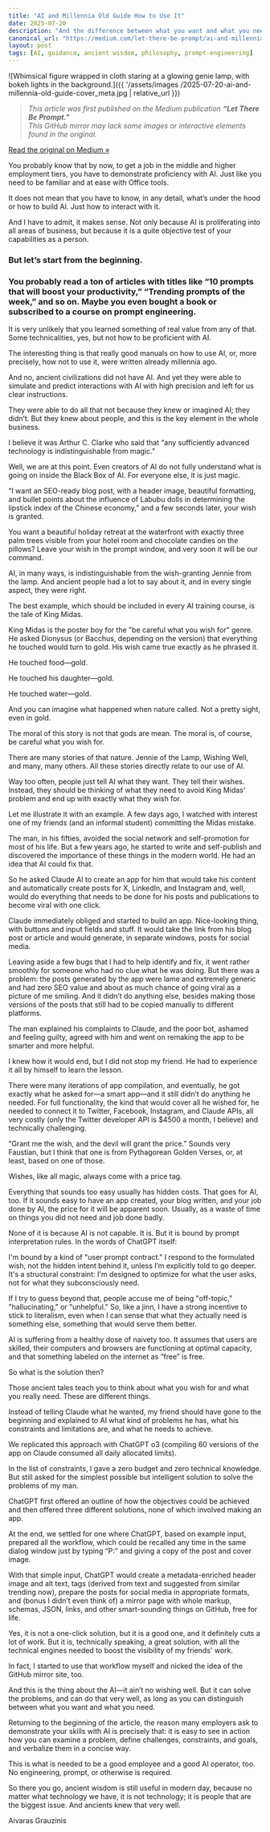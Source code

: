 ```yaml
---
title: "AI and Millennia Old Guide How to Use It"
date: 2025-07-20
description: "And the difference between what you want and what you need"
canonical_url: "https://medium.com/let-there-be-prompt/ai-and-millennia-old-guide-how-to-use-it-4342407f24ca?sk=235579bf5bc97d3793f1694499dfc7b0"
layout: post
tags: [AI, guidance, ancient wisdom, philosophy, prompt-engineering]
---
```


![Whimsical figure wrapped in cloth staring at a glowing genie lamp, with bokeh lights in the background.]({{ '/assets/images
/2025-07-20-ai-and-millennia-old-guide-cover_meta.jpg | relative_url }})

> *This article was first published on the Medium publication **“Let There Be Prompt.”**  
> This GitHub mirror may lack some images or interactive elements found in the original.*

[Read the original on Medium »](https://medium.com/let-there-be-prompt/ai-and-millennia-old-guide-how-to-use-it-4342407f24ca?sk=235579bf5bc97d3793f1694499dfc7b0)



You probably know that by now, to get a job in the middle and higher employment tiers, you have to demonstrate proficiency with AI. Just like you need to be familiar and at ease with Office tools.

It does not mean that you have to know, in any detail, what’s under the hood or how to build AI. Just how to interact with it.

And I have to admit, it makes sense. Not only because AI is proliferating into all areas of business, but because it is a quite objective test of your capabilities as a person.

### But let’s start from the beginning.

### You probably read a ton of articles with titles like “10 prompts that will boost your productivity,” “Trending prompts of the week,” and so on. Maybe you even bought a book or subscribed to a course on prompt engineering.

It is very unlikely that you learned something of real value from any of that. Some technicalities, yes, but not how to be proficient with AI.

The interesting thing is that really good manuals on how to use AI, or, more precisely, how not to use it, were written already millennia ago.

And no, ancient civilizations did not have AI. And yet they were able to simulate and predict interactions with AI with high precision and left for us clear instructions.

They were able to do all that not because they knew or imagined AI; they didn’t. But they knew about people, and this is the key element in the whole business.

I believe it was Arthur C. Clarke who said that “any sufficiently advanced technology is indistinguishable from magic.”

Well, we are at this point. Even creators of AI do not fully understand what is going on inside the Black Box of AI. For everyone else, it is just magic.

“I want an SEO-ready blog post, with a header image, beautiful formatting, and bullet points about the influence of Labubu dolls in determining the lipstick index of the Chinese economy,” and a few seconds later, your wish is granted.

You want a beautiful holiday retreat at the waterfront with exactly three palm trees visible from your hotel room and chocolate candies on the pillows? Leave your wish in the prompt window, and very soon it will be our command.

AI, in many ways, is indistinguishable from the wish-granting Jennie from the lamp. And ancient people had a lot to say about it, and in every single aspect, they were right.

The best example, which should be included in every AI training course, is the tale of King Midas.

King Midas is the poster boy for the "be careful what you wish for" genre. He asked Dionysus (or Bacchus, depending on the version) that everything he touched would turn to gold. His wish came true exactly as he phrased it.

He touched food—gold.

He touched his daughter—gold.

He touched water—gold.

And you can imagine what happened when nature called. Not a pretty sight, even in gold.

The moral of this story is not that gods are mean. The moral is, of course, be careful what you wish for.

There are many stories of that nature. Jennie of the Lamp, Wishing Well, and many, many others. All these stories directly relate to our use of AI.

Way too often, people just tell AI what they want. They tell their wishes. Instead, they should be thinking of what they need to avoid King Midas' problem and end up with exactly what they wish for.

Let me illustrate it with an example. A few days ago, I watched with interest one of my friends (and an informal student) committing the Midas mistake.

The man, in his fifties, avoided the social network and self-promotion for most of his life. But a few years ago, he started to write and self-publish and discovered the importance of these things in the modern world. He had an idea that AI could fix that.

So he asked Claude AI to create an app for him that would take his content and automatically create posts for X, LinkedIn, and Instagram and, well, would do everything that needs to be done for his posts and publications to become viral with one click.

Claude immediately obliged and started to build an app. Nice-looking thing, with buttons and input fields and stuff. It would take the link from his blog post or article and would generate, in separate windows, posts for social media.

Leaving aside a few bugs that I had to help identify and fix, it went rather smoothly for someone who had no clue what he was doing. But there was a problem: the posts generated by the app were lame and extremely generic and had zero SEO value and about as much chance of going viral as a picture of me smiling. And it didn’t do anything else, besides making those versions of the posts that still had to be copied manually to different platforms.

The man explained his complaints to Claude, and the poor bot, ashamed and feeling guilty, agreed with him and went on remaking the app to be smarter and more helpful.

I knew how it would end, but I did not stop my friend. He had to experience it all by himself to learn the lesson.

There were many iterations of app compilation, and eventually, he got exactly what he asked for—a smart app—and it still didn’t do anything he needed. For full functionality, the kind that would cover all he wished for, he needed to connect it to Twitter, Facebook, Instagram, and Claude APIs, all very costly (only the Twitter developer API is $4500 a month, I believe) and technically challenging.

“Grant me the wish, and the devil will grant the price.” Sounds very Faustian, but I think that one is from Pythagorean Golden Verses, or, at least, based on one of those.

Wishes, like all magic, always come with a price tag.

Everything that sounds too easy usually has hidden costs. That goes for AI, too. If it sounds easy to have an app created, your blog written, and your job done by AI, the price for it will be apparent soon. Usually, as a waste of time on things you did not need and job done badly.

None of it is because AI is not capable. It is. But it is bound by prompt interpretation rules. In the words of ChatGPT itself:

I'm bound by a kind of "user prompt contract." I respond to the formulated wish, not the hidden intent behind it, unless I’m explicitly told to go deeper. It's a structural constraint: I'm designed to optimize for what the user asks, not for what they subconsciously need.

If I try to guess beyond that, people accuse me of being "off-topic," "hallucinating," or "unhelpful." So, like a jinn, I have a strong incentive to stick to literalism, even when I can sense that what they actually need is something else, something that would serve them better.

AI is suffering from a healthy dose of naivety too. It assumes that users are skilled, their computers and browsers are functioning at optimal capacity, and that something labeled on the internet as “free” is free.

So what is the solution then?

Those ancient tales teach you to think about what you wish for and what you really need. These are different things.

Instead of telling Claude what he wanted, my friend should have gone to the beginning and explained to AI what kind of problems he has, what his constraints and limitations are, and what he needs to achieve.

We replicated this approach with ChatGPT o3 (compiling 60 versions of the app on Claude consumed all daily allocated limits).

In the list of constraints, I gave a zero budget and zero technical knowledge. But still asked for the simplest possible but intelligent solution to solve the problems of my man.

ChatGPT first offered an outline of how the objectives could be achieved and then offered three different solutions, none of which involved making an app.

At the end, we settled for one where ChatGPT, based on example input, prepared all the workflow, which could be recalled any time in the same dialog window just by typing “P:” and giving a copy of the post and cover image.

With that simple input, ChatGPT would create a metadata-enriched header image and alt text, tags (derived from text and suggested from similar trending now), prepare the posts for social media in appropriate formats, and (bonus I didn’t even think of) a mirror page with whole markup, schemas, JSON, links, and other smart-sounding things on GitHub, free for life.

Yes, it is not a one-click solution, but it is a good one, and it definitely cuts a lot of work. But it is, technically speaking, a great solution, with all the technical engines needed to boost the visibility of my friends' work.

In fact, I started to use that workflow myself and nicked the idea of the GitHub mirror site, too.

And this is the thing about the AI—it ain’t no wishing well. But it can solve the problems, and can do that very well, as long as you can distinguish between what you want and what you need.

Returning to the beginning of the article, the reason many employers ask to demonstrate your skills with AI is precisely that: it is easy to see in action how you can examine a problem, define challenges, constraints, and goals, and verbalize them in a concise way.

This is what is needed to be a good employee and a good AI operator, too. No engineering, prompt, or otherwise is required.

So there you go, ancient wisdom is still useful in modern day, because no matter what technology we have, it is not technology; it is people that are the biggest issue. And ancients knew that very well.

Aivaras Grauzinis
